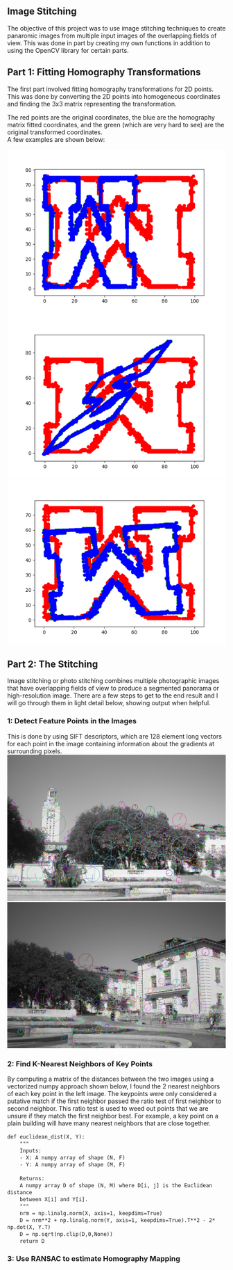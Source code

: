 ## Image Stitching

The objective of this project was to use image stitching techniques to create panaromic images from multiple input images of the overlapping fields of view.
This was done in part by creating my own functions in addition to using the OpenCV library for certain parts.

## Part 1: Fitting Homography Transformations
The first part involved fitting homography transformations for 2D points.  This was done by converting the 2D points into
homogeneous coordinates and finding the 3x3 matrix representing the transformation.

The red points are the original coordinates, the blue are the homography matrix fitted coordinates, and the green 
(which are very hard to see) are the original transformed coordinates.  
A few examples are shown below:  

![1](case_0.png)  
![5](case_5.png)  
![6](case_6.png)  

## Part 2: The Stitching
Image stitching or photo stitching combines multiple photographic images that have overlapping fields of
view to produce a segmented panorama or high-resolution image.  There are a few steps to get to the end result and I will go through them in light detail below, showing output when helpful.

### 1: Detect Feature Points in the Images
This is done by using SIFT descriptors, which are 128 element long vectors for each point in the image containing information about the gradients at surrounding pixels.  
![left feature detec](uttower_left_descriptor.jpg)  ![right_feature_detec](uttower_right_descriptor.jpg)

### 2: Find K-Nearest Neighbors of Key Points
By computing a matrix of the distances between the two images using a vectorized numpy approach shown below, I found the 2 nearest neighbors of each key point in the left image.  The keypoints were only considered a putative match if the first neighbor passed the ratio test of first neighbor to second neighbor.  This ratio test is used to weed out points that we are unsure if they match the first neighbor best.  For example, a key point on a plain building will have many nearest neighbors that are close together.  
```
def euclidean_dist(X, Y):
    """
    Inputs:
    - X: A numpy array of shape (N, F)
    - Y: A numpy array of shape (M, F)

    Returns:
    A numpy array D of shape (N, M) where D[i, j] is the Euclidean distance
    between X[i] and Y[i].
    """
    nrm = np.linalg.norm(X, axis=1, keepdims=True)
    D = nrm**2 + np.linalg.norm(Y, axis=1, keepdims=True).T**2 - 2* np.dot(X, Y.T)
    D = np.sqrt(np.clip(D,0,None))
    return D
```

### 3: Use RANSAC to estimate Homography Mapping


